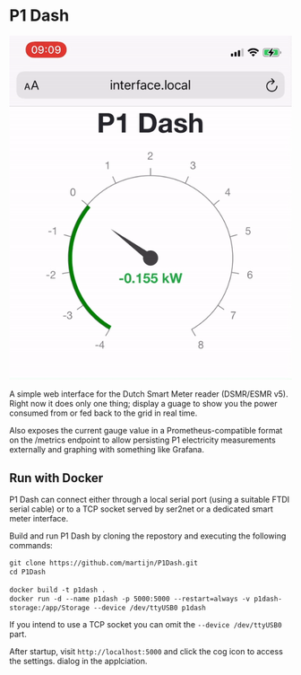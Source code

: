 # P1 Dash

![Screen shot showing a guage based on P1 data](screenshot.gif)

A simple web interface for the Dutch Smart Meter reader (DSMR/ESMR v5). Right now it does only one thing; display a
guage to show you the power consumed from or fed back to the grid in real time.

Also exposes the current gauge value in a Prometheus-compatible format on the /metrics endpoint
to allow persisting P1 electricity measurements externally and graphing with something like Grafana.

## Run with Docker

P1 Dash can connect either through a local serial port (using a suitable FTDI serial cable) or to a TCP socket served by
ser2net or a dedicated smart meter interface.

Build and run P1 Dash by cloning the repostory and executing the following commands:

```
git clone https://github.com/martijn/P1Dash.git
cd P1Dash

docker build -t p1dash .
docker run -d --name p1dash -p 5000:5000 --restart=always -v p1dash-storage:/app/Storage --device /dev/ttyUSB0 p1dash
```

If you intend to use a TCP socket you can omit the `--device /dev/ttyUSB0` part.

After startup, visit `http://localhost:5000` and click the cog icon to access the settings. dialog in the applciation.
